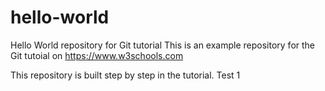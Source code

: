 # hello-world
Hello World repository for Git tutorial
This is an example repository for the Git tutoial on https://www.w3schools.com

This repository is built step by step in the tutorial.
Test 1
